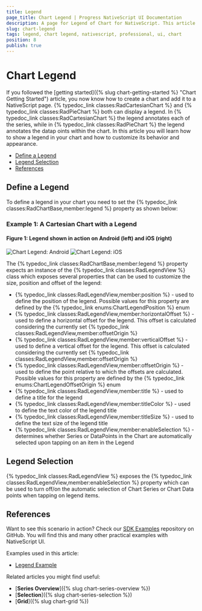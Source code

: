 ```yaml
---
title: Legend
page_title: Chart Legend | Progress NativeScript UI Documentation
description: A page for Legend of Chart for NativeScript. This article explains how to utilize the Legend functionality of the Chart component for NativeScript.
slug: chart-legend
tags: legend, chart legend, nativescript, professional, ui, chart
position: 8
publish: true
---
```


# Chart Legend

If you followed the [getting started]({% slug chart-getting-started %} "Chart Getting Started") article, you now know how to create a chart and add it to a NativeScript page. {% typedoc_link classes:RadCartesianChart %} and {% typedoc_link classes:RadPieChart %} both can display a legend. In {% typedoc_link classes:RadCartesianChart %} the legend annotates each of the series, while in {% typedoc_link classes:RadPieChart %} the legend annotates the datap oints within the chart. In this article you will learn how to show a legend in your chart and how to customize its behavior and appearance.

* [Define a Legend](#define-a-legend)
* [Legend Selection](#legend-selection)
* [References](#references)

## Define a Legend

To define a legend in your chart you need to set the {% typedoc_link classes:RadChartBase,member:legend %} property as shown below:

### Example 1: A Cartesian Chart with a Legend

<snippet id='legend-definition-xml'/>

#### Figure 1: Legend shown in action on Android (left) and iOS (right)

![Chart Legend: Android](../../img/ns_ui/chart-legend-android.png "Chart Legend: Android") ![Chart Legend: iOS](../../img/ns_ui/chart-legend-ios.png "Chart Legend: iOS")

The {% typedoc_link classes:RadChartBase,member:legend %} property expects an instance of the {% typedoc_link classes:RadLegendView %} class which exposes several properties that can be used to customize the size, position and offset of the legend:

* {% typedoc_link classes:RadLegendView,member:position %} - used to define the position of the legend. Possible values for this property are defined by the {% typedoc_link enums:ChartLegendPosition %} enum
* {% typedoc_link classes:RadLegendView,member:horizontalOffset %} - used to define a horizontal offset for the legend. This offset is calculated considering the currently set {% typedoc_link classes:RadLegendView,member:offsetOrigin %}
* {% typedoc_link classes:RadLegendView,member:verticalOffset %} - used to define a vertical offset for the legend. This offset is calculated considering the currently set {% typedoc_link classes:RadLegendView,member:offsetOrigin %}
* {% typedoc_link classes:RadLegendView,member:offsetOrigin %} - used to define the point relative to which the offsets are calculated. Possible values for this property are defined by the {% typedoc_link enums:ChartLegendOffsetOrigin %} enum
* {% typedoc_link classes:RadLegendView,member:title %} - used to define a title for the legend
* {% typedoc_link classes:RadLegendView,member:titleColor %} - used to define the text color of the legend title
* {% typedoc_link classes:RadLegendView,member:titleSize %} - used to define the text size of the legend title
* {% typedoc_link classes:RadLegendView,member:enableSelection %} - determines whether Series or DataPoints in the Chart are automatically selected upon tapping on an item in the Legend

## Legend Selection

{% typedoc_link classes:RadLegendView %} exposes the {% typedoc_link classes:RadLegendView,member:enableSelection %} property which can be used to turn off/on the automatic selection of Chart Series or Chart Data points when tapping on legend items.

## References

Want to see this scenario in action?
Check our [SDK Examples](https://github.com/NativeScript/nativescript-ui-samples) repository on GitHub. You will find this and many other practical examples with NativeScript UI.

Examples used in this article:

* [Legend Example](https://github.com/NativeScript/nativescript-ui-samples/tree/master/chart/app/examples/legend)

Related articles you might find useful:

* [**Series Overview**]({% slug chart-series-overview %})
* [**Selection**]({% slug chart-series-selection %})
* [**Grid**]({% slug chart-grid %})
